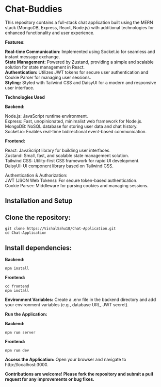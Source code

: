 # Chat-Buddies

This repository contains a full-stack chat application built using the MERN stack (MongoDB, Express, React, Node.js) with additional technologies for enhanced functionality and user experience.

**Features:**

**Real-time Communication:** Implemented using Socket.io for seamless and instant message exchange.<br/>
**State Management:** Powered by Zustand, providing a simple and scalable solution for state management in React.<br/>
**Authentication:** Utilizes JWT tokens for secure user authentication and Cookie Parser for managing user sessions.<br/>
**Styling:** Styled with Tailwind CSS and DaisyUI for a modern and responsive user interface.<br/>

**Technologies Used**

**Backend:**

Node.js: JavaScript runtime environment.<br/>
Express: Fast, unopinionated, minimalist web framework for Node.js.<br/>
MongoDB: NoSQL database for storing user data and chat history.<br/>
Socket.io: Enables real-time bidirectional event-based communication.<br/>

**Frontend:**

React: JavaScript library for building user interfaces.<br/>
Zustand: Small, fast, and scalable state management solution.<br/>
Tailwind CSS: Utility-first CSS framework for rapid UI development.<br/>
DaisyUI: UI component library based on Tailwind CSS.<br/>

Authentication & Authorization:<br/>
JWT (JSON Web Tokens): For secure token-based authentication.<br/>
Cookie Parser: Middleware for parsing cookies and managing sessions.<br/>

## Installation and Setup

## Clone the repository:

```
git clone https://VishalSahu18/Chat-Application.git
cd Chat-Application
```
## Install dependencies:

**Backend:**

```
npm install
```
**Frontend:**

```
cd frontend
npm install
```
**Environment Variables:**
Create a .env file in the backend directory and add your environment variables (e.g., database URL, JWT secret).

**Run the Application:**

**Backend:**

```
npm run server
```
**Frontend:**
```cd frontend
npm run dev
```
**Access the Application:**
Open your browser and navigate to http://localhost:3000.


**Contributions are welcome! Please fork the repository and submit a pull request for any improvements or bug fixes.**
